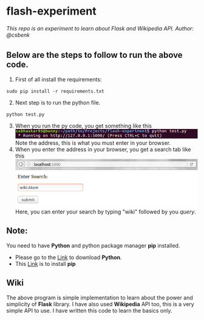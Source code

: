 # flash-experiment
###### This repo is an experiment to learn about Flask and Wikipedia API. Author: @csbenk

## Below are the steps to follow to run the above code.
1. First of all install the requirements:
  ```
  sudo pip install -r requirements.txt
  ```
2. Next step is to run the python file.
  ```
  python test.py
  ```
3. When you run the py code, you get something like this
![alt text](1.png) <br/>
   Note the address, this is what you must enter in your browser.
4. When you enter the address in your browser, you get a search tab like this 
![alt text](2.png) <br/>
   Here, you can enter your search by typing "wiki" followed by you *query*.

## Note:
You need to have **Python** and python package manager **pip** installed. 
* Please go to the [Link](https://www.python.org/) to download **Python**. 
* This [Link](https://pip.pypa.io/en/stable/installing/) is to install **pip**

## Wiki
The above program is simple implementation to learn about the power and simplicity of **Flask** library. I have also used **Wikipedia** API too, this is a very simple API to use. I have written this code to learn the basics only. 

